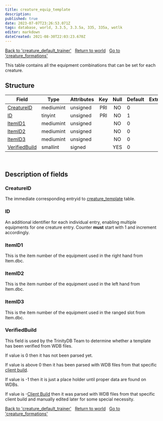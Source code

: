 ```yaml
---
title: creature_equip_template
description: 
published: true
date: 2023-07-07T23:26:53.071Z
tags: database, world, 3.3.5, 3.3.5a, 335, 335a, wotlk
editor: markdown
dateCreated: 2021-08-30T22:03:23.670Z
---
```


<a href="https://trinitycore.info/en/database/335/world/creature_default_trainer" class="mt-5 v-btn v-btn--depressed v-btn--flat v-btn--outlined theme--light v-size--default darkblue--text text--lighten-3"><span class="v-btn__content"><i aria-hidden="true" class="v-icon notranslate v-icon--left mdi mdi-arrow-left theme--light"></i><span>Back to 'creature_default_trainer'</span></span></a>&nbsp;&nbsp;&nbsp;<a href="https://trinitycore.info/en/database/335/world/home" class="mt-5 v-btn v-btn--depressed v-btn--flat v-btn--outlined theme--light v-size--default darkblue--text text--lighten-3"><span class="v-btn__content"><i aria-hidden="true" class="v-icon notranslate v-icon--left mdi mdi-home-outline theme--light"></i><span>Return to world</span></span></a>&nbsp;&nbsp;&nbsp;<a href="https://trinitycore.info/en/database/335/world/creature_formations" class="mt-5 v-btn v-btn--depressed v-btn--flat v-btn--outlined theme--light v-size--default darkblue--text text--lighten-3"><span class="v-btn__content"><span>Go to 'creature_formations'</span><i aria-hidden="true" class="v-icon notranslate v-icon--right mdi mdi-arrow-right theme--light"></i></span></a>

This table contains all the equipment combinations that can be set for each creature.

## Structure

| Field | Type | Attributes | Key | Null | Default | Extra | Comment |
| --- | --- | --- | :---: | :---: | --- | --- | --- |
| [CreatureID](#creatureid) | mediumint | unsigned | PRI | NO | 0 |  |  |
| [ID](#id) | tinyint | unsigned | PRI | NO | 1 |  |  |
| [ItemID1](#itemid1) | mediumint | unsigned |  | NO | 0 |  |  |
| [ItemID2](#itemid2) | mediumint | unsigned |  | NO | 0 |  |  |
| [ItemID3](#itemid3) | mediumint | unsigned |  | NO | 0 |  |  |
| [VerifiedBuild](#verifiedbuild) | smallint | signed |  | YES | 0 |  |  |
&nbsp;
## Description of fields

### CreatureID
The immediate corresponding entryid to [creature_template](../world/creature_template#entry) table.
&nbsp;

### ID
An additional identifier for each individual entry, enabling multiple equipments for one creature entry. Counter **must** start with 1 and increment accordingly.
&nbsp;

### ItemID1
This is the item number of the equipment used in the right hand from Item.dbc.
&nbsp;

### ItemID2
This is the item number of the equipment used in the left hand from Item.dbc.
&nbsp;

### ItemID3
This is the item number of the equipment used in the ranged slot from Item.dbc.
&nbsp;

### VerifiedBuild
This field is used by the TrinityDB Team to determine whether a template has been verified from WDB files.

If value is 0 then it has not been parsed yet.

If value is above 0 then it has been parsed with WDB files from that specific [client build](/en/database/335/auth/realmlist#gamebuild).

If value is -1 then it is just a place holder until proper data are found on WDBs.

If value is -[Client Build](/en/database/335/auth/realmlist#gamebuild) then it was parsed with WDB files from that specific client build and manually edited later for some special necessity.
&nbsp;

<a href="https://trinitycore.info/en/database/335/world/creature_default_trainer" class="mt-5 v-btn v-btn--depressed v-btn--flat v-btn--outlined theme--light v-size--default darkblue--text text--lighten-3"><span class="v-btn__content"><i aria-hidden="true" class="v-icon notranslate v-icon--left mdi mdi-arrow-left theme--light"></i><span>Back to 'creature_default_trainer'</span></span></a>&nbsp;&nbsp;&nbsp;<a href="https://trinitycore.info/en/database/335/world/home" class="mt-5 v-btn v-btn--depressed v-btn--flat v-btn--outlined theme--light v-size--default darkblue--text text--lighten-3"><span class="v-btn__content"><i aria-hidden="true" class="v-icon notranslate v-icon--left mdi mdi-home-outline theme--light"></i><span>Return to world</span></span></a>&nbsp;&nbsp;&nbsp;<a href="https://trinitycore.info/en/database/335/world/creature_formations" class="mt-5 v-btn v-btn--depressed v-btn--flat v-btn--outlined theme--light v-size--default darkblue--text text--lighten-3"><span class="v-btn__content"><span>Go to 'creature_formations'</span><i aria-hidden="true" class="v-icon notranslate v-icon--right mdi mdi-arrow-right theme--light"></i></span></a>
